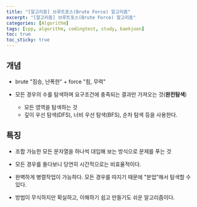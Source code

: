 ```yaml
---
title: "[알고리즘] 브루트포스(Brute Force) 알고리즘"
excerpt: "[알고리즘] 브루트포스(Brute Force) 알고리즘"
categories: [Algorithm]
tags: [cpp, algorithm, codingtest, study, baekjoon]
toc: true
toc_sticky: true
---
```


## 개념

+ brute "짐승, 난폭한" + force "힘, 무력" 
+ 모든 경우의 수를 탐색하며 요구조건에 충족되는 결과만 가져오는 것(**완전탐색**)

    - 모든 영역을 탐색하는 것
    - 깊이 우선 탐색(DFS), 너비 우선 탐색(BFS), 순차 탐색 등을 사용한다.

## 특징

+ 조합 가능한 모든 문자열을 하나씩 대입해 보는 방식으로 문제를 푸는 것

+ 모든 경우를 돌다보니 당연히 시간적으로는 비효율적이다.

+ 완벽하게 병렬작업이 가능하다. 모든 경우를 따지기 때문에 "분업"해서 탐색할 수 있다.

+ 방법이 무식하지만 확실하고, 이해하기 쉽고 만들기도 쉬운 알고리즘이다.

